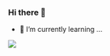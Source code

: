### Hi there 👋


- 🌱 I’m currently learning ...
<img src="https://img.shields.io/badge/github-181717?style=flat&logo=appveyor=Github&logoColor=white"/>

